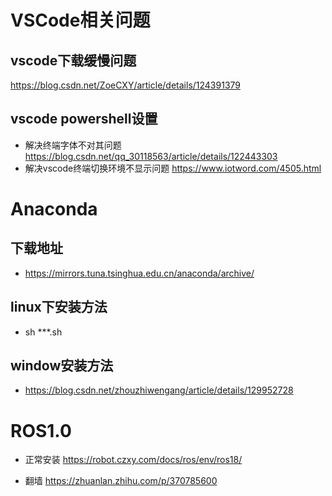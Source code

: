 # VSCode相关问题
## vscode下载缓慢问题
https://blog.csdn.net/ZoeCXY/article/details/124391379

## vscode powershell设置
- 解决终端字体不对其问题
  https://blog.csdn.net/qq_30118563/article/details/122443303
- 解决vscode终端切换环境不显示问题
  https://www.iotword.com/4505.html
  
  
# Anaconda 
## 下载地址
- https://mirrors.tuna.tsinghua.edu.cn/anaconda/archive/
## linux下安装方法
- sh ***.sh
## window安装方法
- https://blog.csdn.net/zhouzhiwengang/article/details/129952728

# ROS1.0
- 正常安装
https://robot.czxy.com/docs/ros/env/ros18/

- 翻墙
https://zhuanlan.zhihu.com/p/370785600
